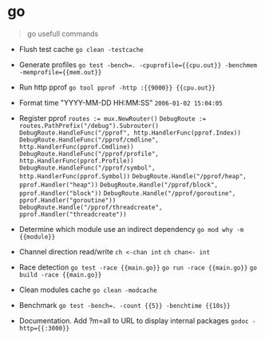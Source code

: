 # go

> go usefull commands

- Flush test cache
`go clean -testcache`

- Generate profiles
`go test -bench=. -cpuprofile={{cpu.out}} -benchmem -memprofile={{mem.out}}`

- Run http pprof
`go tool pprof -http :{{9000}} {{cpu.out}}`

- Format time "YYYY-MM-DD HH:MM:SS"
`2006-01-02 15:04:05`

- Register pprof
`routes := mux.NewRouter()`
`DebugRoute := routes.PathPrefix("/debug").Subrouter()`
`DebugRoute.HandleFunc("/pprof", http.HandlerFunc(pprof.Index))`
`DebugRoute.HandleFunc("/pprof/cmdline", http.HandlerFunc(pprof.Cmdline))`
`DebugRoute.HandleFunc("/pprof/profile", http.HandlerFunc(pprof.Profile))`
`DebugRoute.HandleFunc("/pprof/symbol", http.HandlerFunc(pprof.Symbol))`
`DebugRoute.Handle("/pprof/heap", pprof.Handler("heap"))`
`DebugRoute.Handle("/pprof/block", pprof.Handler("block"))`
`DebugRoute.Handle("/pprof/goroutine", pprof.Handler("goroutine"))`
`DebugRoute.Handle("/pprof/threadcreate", pprof.Handler("threadcreate"))`

- Determine which module use an indirect dependency
`go mod why -m {{module}}`

- Channel direction read/write
`ch <-chan int`
`ch chan<- int`

- Race detection
`go test -race {{main.go}}`
`go run -race {{main.go}}`
`go build -race {{main.go}}`

- Clean modules cache
`go clean -modcache`

- Benchmark
`go test -bench=. -count {{5}} -benchtime {{10s}}`

- Documentation. Add ?m=all to URL to display internal packages
`godoc -http={{:3000}}`
